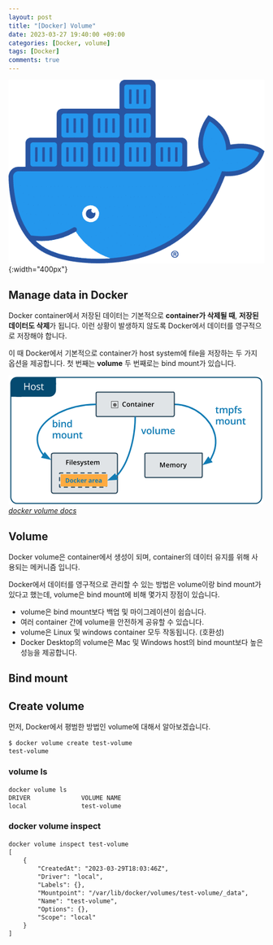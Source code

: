 ```yaml
---
layout: post
title: "[Docker] Volume"
date: 2023-03-27 19:40:00 +09:00
categories: [Docker, volume]
tags: [Docker]
comments: true
---
```


![Untitled](../../../assets/img/posts/docker/docker_logo.png){:width="400px"}

## Manage data in Docker

Docker container에서 저장된 데이터는 기본적으로 **container가 삭제될 때**, **저장된 데이터도 삭제**가 됩니다. 이런 상황이 발생하지 않도록 Docker에서 데이터를 영구적으로 저장해야 합니다.

이 때 Docker에서 기본적으로 container가 host system에 file을 저장하는 두 가지 옵션을 제공합니다.
첫 번째는 **volume** 두 번째로는 bind mount가 있습니다.


![Untitled](../../../assets/img/posts/docker/docker_volume/docker_volume_overview.png)
_[docker volume docs](https://docs.docker.com/storage/volumes/)_

## Volume

Docker volume은 container에서 생성이 되며, container의 데이터 유지를 위해 사용되는 메커니즘 입니다.

Docker에서 데이터를 영구적으로 관리할 수 있는 방법은 volume이랑 bind mount가 있다고 했는데,
volume은 bind mount에 비해 몇가지 장점이 있습니다.

- volume은 bind mount보다 백업 및 마이그레이션이 쉽습니다.
- 여러 container 간에 volume을 안전하게 공유할 수 있습니다.
- volume은 Linux 및 windows container 모두 작동됩니다. (호환성)
- Docker Desktop의 volume은 Mac 및 Windows host의 bind mount보다 높은 성능을 제공합니다.

## Bind mount

## Create volume

먼저, Docker에서 평범한 방법인 volume에 대해서 알아보겠습니다.

```shell
$ docker volume create test-volume
test-volume
```

### volume ls

```shell
docker volume ls
DRIVER              VOLUME NAME
local               test-volume
```

### docker volume inspect

```shell
docker volume inspect test-volume
[
    {
        "CreatedAt": "2023-03-29T18:03:46Z",
        "Driver": "local",
        "Labels": {},
        "Mountpoint": "/var/lib/docker/volumes/test-volume/_data",
        "Name": "test-volume",
        "Options": {},
        "Scope": "local"
    }
]
```
